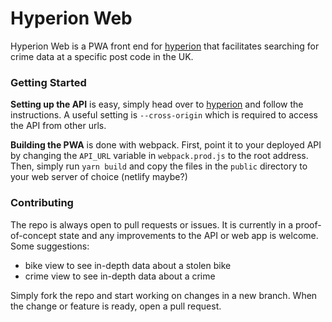 # Hyperion Web

Hyperion Web is a PWA front end for [hyperion][1]
that facilitates searching for crime data at a specific post code in the UK.

### Getting Started

**Setting up the API** is easy, simply head over to [hyperion][1] and follow the instructions.
A useful setting is `--cross-origin` which is required to access the API from other urls.

**Building the PWA** is done with webpack. First, point it to your deployed API by changing the 
`API_URL` variable in `webpack.prod.js` to the root address. Then, simply run `yarn build` and 
copy the files in the `public` directory to your web server of choice (netlify maybe?)

### Contributing

The repo is always open to pull requests or issues. It is currently in a proof-of-concept
state and any improvements to the API or web app is welcome. Some suggestions:

- bike view to see in-depth data about a stolen bike
- crime view to see in-depth data about a crime

Simply fork the repo and start working on changes in a new branch. When the change or
feature is ready, open a pull request.

[1]: https://github.com/arlyon/hyperion
